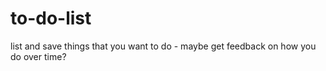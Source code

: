 # to-do-list
 list and save things that you want to do - maybe get feedback on how you do over time?
